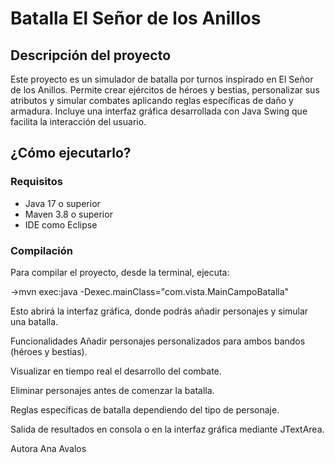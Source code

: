 # Batalla El Señor de los Anillos

## Descripción del proyecto

Este proyecto es un simulador de batalla por turnos inspirado en El Señor de los Anillos. Permite crear ejércitos de héroes y bestias, personalizar sus atributos y simular combates aplicando reglas específicas de daño y armadura. Incluye una interfaz gráfica desarrollada con Java Swing que facilita la interacción del usuario.

## ¿Cómo ejecutarlo?

### Requisitos

- Java 17 o superior
- Maven 3.8 o superior
- IDE como Eclipse 

### Compilación

Para compilar el proyecto, desde la terminal, ejecuta:

->mvn exec:java -Dexec.mainClass="com.vista.MainCampoBatalla"

Esto abrirá la interfaz gráfica, donde podrás añadir personajes y simular una batalla.

Funcionalidades
Añadir personajes personalizados para ambos bandos (héroes y bestias).

Visualizar en tiempo real el desarrollo del combate.

Eliminar personajes antes de comenzar la batalla.

Reglas específicas de batalla dependiendo del tipo de personaje.

Salida de resultados en consola o en la interfaz gráfica mediante JTextArea.

Autora
Ana Avalos